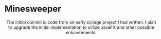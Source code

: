 # Minesweeper

<p align="center">
The initial commit is code from an early college project I had written. I plan to upgrade
the initial implementation to utilize JavaFX and other possible enhancements.
</p>